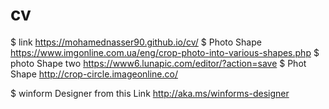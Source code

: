 # cv
$ link https://mohamednasser90.github.io/cv/
$ Photo Shape https://www.imgonline.com.ua/eng/crop-photo-into-various-shapes.php
$ photo Shape two https://www6.lunapic.com/editor/?action=save
$ Phot Shape http://crop-circle.imageonline.co/

$ winform Designer  from this Link
http://aka.ms/winforms-designer

